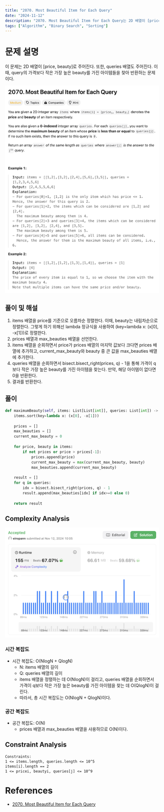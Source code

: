 ```yaml
---
title: "2070. Most Beautiful Item for Each Query"
date: "2024-11-12"
description: "2070. Most Beautiful Item for Each Query는 2D 배열이 [price, beauty]로 주어진다. 또한, queries 배열도 주어진다. 이때, query의 가격보다 작은 가장 높은 beauty를 가진 아이템들을 찾아 반환하는 문제이다."
tags: ["Algorithm", "Binary Search", "Sorting"]
---
```


# 문제 설명
이 문제는 2D 배열이 [price, beauty]로 주어진다. 또한, queries 배열도 주어진다. 이때, query의 가격보다 작은 가장 높은 beauty를 가진 아이템들을 찾아 반환하는 문제이다.

![2070](../../../images/LEET/2070/2070.png)

## 풀이 및 해설
1. items 배열을 price를 기준으로 오름차순 정렬한다. 이때, beauty는 내림차순으로 정렬한다. 그렇게 하기 위해선 lambda 정규식을 사용하여 (key=lambda x: (x[0], -x[1]))로 정렬한다.
2. prices 배열과 max_beauties 배열을 선언한다. 
3. items 배열을 순회하면서 price가 prices 배열의 마지막 값보다 크다면 prices 배열에 추가하고, current_max_beauty와 beauty 중 큰 값을 max_beauties 배열에 추가한다.
4. queries 배열을 순회하면서 bisect.bisect_right(prices, q) - 1을 통해 가격이 q보다 작은 가장 높은 beauty를 가진 아이템을 찾는다. 만약, 해당 아이템이 없다면 0을 반환한다.
5. 결과를 반환한다.

## 풀이
```python
def maximumBeauty(self, items: List[List[int]], queries: List[int]) -> List[int]:
    items.sort(key=lambda x: (x[0], -x[1]))
    
    prices = []
    max_beauties = []
    current_max_beauty = 0

    for price, beauty in items:
        if not prices or price > prices[-1]:
            prices.append(price)
            current_max_beauty = max(current_max_beauty, beauty)
            max_beauties.append(current_max_beauty)

    result = []
    for q in queries:
        idx = bisect.bisect_right(prices, q) - 1
        result.append(max_beauties[idx] if idx>=0 else 0)
    
    return result
```

## Complexity Analysis
![tc](../../../images/LEET/2070/tc.png)

### 시간 복잡도
- 시간 복잡도: O(NlogN + QlogN)
    - N: items 배열의 길이
    - Q: queries 배열의 길이
    - items 배열을 정렬하는 데 O(NlogN)이 걸리고, queries 배열을 순회하면서 가격이 q보다 작은 가장 높은 beauty를 가진 아이템을 찾는 데 O(QlogN)이 걸린다.
    - 따라서, 총 시간 복잡도는 O(NlogN + QlogN)이다.

### 공간 복잡도
- 공간 복잡도: O(N)
    - prices 배열과 max_beauties 배열을 사용하므로 O(N)이다.

## Constraint Analysis
```
Constraints:
1 <= items.length, queries.length <= 10^5
items[i].length == 2
1 <= pricei, beautyi, queries[j] <= 10^9
```

# References
- [2070. Most Beautiful Item for Each Query](https://leetcode.com/problems/most-beautiful-item-for-each-query/)